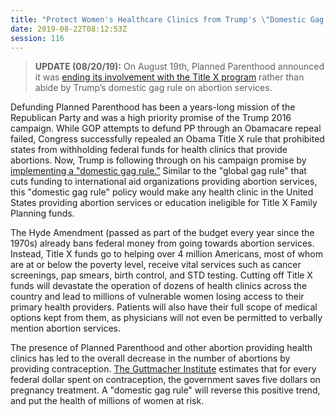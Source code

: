 ```yaml
---
title: "Protect Women's Healthcare Clinics from Trump's \"Domestic Gag Rule\""
date: 2019-08-22T08:12:53Z
session: 116
---
```

>**UPDATE (08/20/19):** On August 19th, Planned Parenthood announced it was [ending its involvement with the Title X program](https://www.apnews.com/9e62021bcde04e69aa2ffc2e70a60f8f) rather than abide by Trump’s domestic gag rule on abortion services. 

Defunding Planned Parenthood has been a years-long mission of the Republican Party and was a high priority promise of the Trump 2016 campaign. While GOP attempts to defund PP through an Obamacare repeal failed, Congress successfully repealed an Obama Title X rule that prohibited states from withholding federal funds for health clinics that provide abortions. Now, Trump is following through on his campaign promise by [implementing a "domestic gag rule.”](https://www.politico.com/story/2019/07/16/trump-administration-abortion-gag-rule-1593665) Similar to the "global gag rule" that cuts funding to international aid organizations providing abortion services, this "domestic gag rule" policy would make any health clinic in the United States providing abortion services or education ineligible for Title X Family Planning funds. 

The Hyde Amendment (passed as part of the budget every year since the 1970s) already bans federal money from going towards abortion services. Instead, Title X funds go to helping over 4 million Americans, most of whom are at or below the poverty level, receive vital services such as cancer screenings, pap smears, birth control, and STD testing. Cutting off Title X funds will devastate the operation of dozens of health clinics across the country and lead to millions of vulnerable women losing access to their primary health providers. Patients will also have their full scope of medical options kept from them, as physicians will not even be permitted to verbally mention abortion services.

The presence of Planned Parenthood and other abortion providing health clinics has led to the overall decrease in the number of abortions by providing contraception. [The Guttmacher Institute](https://www.guttmacher.org/) estimates that for every federal dollar spent on contraception, the government saves five dollars on pregnancy treatment. A "domestic gag rule" will reverse this positive trend, and put the health of millions of women at risk.
